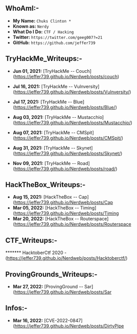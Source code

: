 
## WhoAmI:-


- **My Name:**    `Chuks Clinton *`
- **Known as:**   `Nerdy`
- **What Do I Do:**  `CTF / Hacking`
- **Twitter:**    `https://twitter.com/geeg007?=21`
- **GitHub:**     `https://github.com/jeffer739`


## **TryHackMe_Writeups:-**
- **Jun 01, 2021:** [TryHackMe -- Couch] (https://jeffer739.github.io/Nerdweb/posts/couch)

- **Jul 16, 2021:** [TryHackMe -- Vulnversity] (https://jeffer739.github.io/Nerdweb/posts/Vulnversity/)

- **Jul 17, 2021:** [TryHackMe -- Blue] (https://jeffer739.github.io/Nerdweb/posts/Blue/)

- **Aug 03, 2021:** [TryHackMe -- Mustacchio] (https://jeffer739.github.io/Nerdweb/posts/Mustacchio/)
- **Aug 07, 2021:** [TryHackMe -- CMSpit] (https://jeffer739.github.io/Nerdweb/posts/CMSpit/)
- **Aug 31, 2021:** [TryHackMe -- Skynet] (https://jeffer739.github.io/Nerdweb/posts/Skynet/)

- **Nov 09, 2021:** [TryHackMe -- Road] (https://jeffer739.github.io/Nerdweb/posts/road/)





## **HackTheBox_Writeups:-**
- **Aug 15, 2021:** [HackTheBox -- Cap] (https://jeffer739.github.io/Nerdweb/posts/Cap
- **Mar 05, 2022:** [HackTheBox -- Timing] (https://jeffer739.github.io/Nerdweb/posts/Timing
- **Mar 20, 2022:** [HackTheBox -- Routerspace] (https://jeffer739.github.io/Nerdweb/posts/Routerspace


## **CTF_Writeups:-** 
*******  HacktoberCtf 2020 - (https://jeffer739.github.io/Nerdweb/posts/Hacktoberctf/) 




## **ProvingGrounds_Writeups:-** 
- **Mar 27, 2022:** [ProvingGround -- Sar] (https://jeffer739.github.io/Nerdweb/posts/Sar




## **Infos:-** 
- **Mar 16, 2022:** [CVE-2022-0847] (https://jeffer739.github.io/Nerdweb/posts/DirtyPipe
